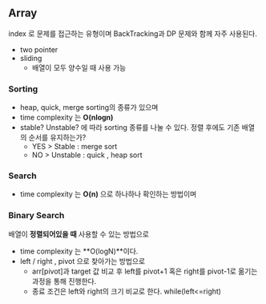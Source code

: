 ## Array 
index 로 문제를 접근하는 유형이며 BackTracking과 DP 문제와 함께 자주 사용된다. 
* two pointer
* sliding
  * 배열이 모두 양수일 때 사용 가능 
### Sorting 
* heap, quick, merge sorting의 종류가 있으며
* time complexity 는 **O(nlogn)**
* stable? Unstable? 에 따라 sorting 종류를 나눌 수 있다.
  정렬 후에도 기존 배열의 순서를 유지하는가? 
  * YES > Stable : merge sort
  * NO > Unstable : quick , heap sort
 
### Search 
* time complexity 는 **O(n)** 으로 하나하나 확인하는 방법이며

### Binary Search 
배열이 **정렬되어있을 때** 사용할 수 있는 방법으로 
* time complexity 는 **O(logN)**이다.
* left / right , pivot 으로 찾아가는 방법으로
  * arr[pivot]과 target 값 비교 후 left를 pivot+1 혹은 right를 pivot-1로 옮기는 과정을 통해 진행한다.
  * 종료 조건은 left와 right의 크기 비교로 한다. while(left<=right) 
